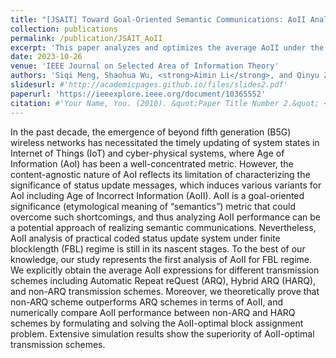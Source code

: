 ```yaml
---
title: "[JSAIT] Toward Goal-Oriented Semantic Communications: AoII Analysis of Coded Status Update System Under FBL Regime"
collection: publications
permalink: /publication/JSAIT_AoII
excerpt: 'This paper analyzes and optimizes the average AoII under the FBL regime.'
date: 2023-10-26
venue: 'IEEE Journal on Selected Area of Information Theory'
authors: 'Siqi Meng, Shaohua Wu, <strong>Aimin Li</strong>, and Qinyu Zhang, in IEEE Journal on Selected Area of Information Theory, 2023.'
slidesurl: #'http://academicpages.github.io/files/slides2.pdf'
paperurl: 'https://ieeexplore.ieee.org/document/10365552'
citation: #'Your Name, You. (2010). &quot;Paper Title Number 2.&quot; <i>Journal 1</i>. 1(2).'
---
```


In the past decade, the emergence of beyond fifth generation (B5G) wireless networks has necessitated the timely updating of system states in Internet of Things (IoT) and cyber-physical systems, where Age of Information (AoI) has been a well-concentrated metric. However, the content-agnostic nature of AoI reflects its limitation of characterizing the significance of status update messages, which induces various variants for AoI including Age of Incorrect Information (AoII). AoII is a goal-oriented significance (etymological meaning of “semantics”) metric that could overcome such shortcomings, and thus analyzing AoII performance can be a potential approach of realizing semantic communications. Nevertheless, AoII analysis of practical coded status update system under finite blocklength (FBL) regime is still in its nascent stages. To the best of our knowledge, our study represents the first analysis of AoII for FBL regime. We explicitly obtain the average AoII expressions for different transmission schemes including Automatic Repeat reQuest (ARQ), Hybrid ARQ (HARQ), and non-ARQ transmission schemes. Moreover, we theoretically prove that non-ARQ scheme outperforms ARQ schemes in terms of AoII, and numerically compare AoII performance between non-ARQ and HARQ schemes by formulating and solving the AoII-optimal block assignment problem. Extensive simulation results show the superiority of AoII-optimal transmission schemes.
